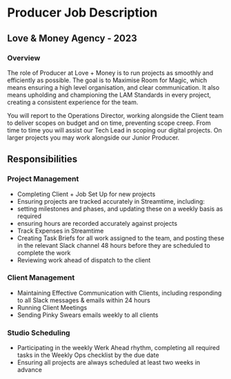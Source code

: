 # Producer Job Description

## Love & Money Agency - 2023


### Overview

The role of Producer at Love + Money is to run projects as smoothly and efficiently as possible. The goal is to Maximise Room for Magic, which means ensuring a high level organisation, and clear communication. It also means upholding and championing the LAM Standards in every project, creating a consistent experience for the team.  

You will report to the Operations Director, working alongside the Client team to deliver scopes on budget and on time, preventing scope creep. From time to time you will assist our Tech Lead in scoping our digital projects. On larger projects you may work alongside our Junior Producer.

## Responsibilities

### Project Management

- Completing Client + Job Set Up for new projects
-   Ensuring projects are tracked accurately in Streamtime, including:
-   setting milestones and phases, and updating these on a weekly basis as required
-   ensuring hours are recorded accurately against projects
-  Track Expenses in Streamtime
-  Creating Task Briefs for all work assigned to the team, and posting these in the relevant Slack channel 48 hours before they are scheduled to complete the work
-   Reviewing work ahead of dispatch to the client

### Client Management

-   Maintaining Effective Communication with Clients, including responding to all Slack messages & emails within 24 hours
-   Running Client Meetings
-   Sending Pinky Swears emails weekly to all clients

### Studio Scheduling

-   Participating in the weekly Werk Ahead rhythm, completing all required tasks in the Weekly Ops checklist by the due date
-   Ensuring all projects are always scheduled at least two weeks in advance